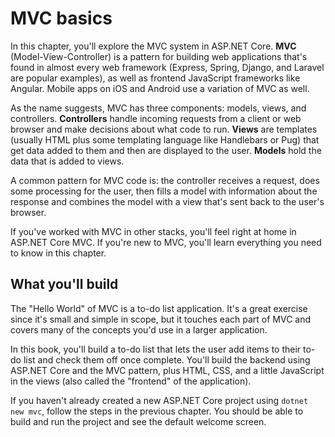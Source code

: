 # MVC basics
In this chapter, you'll explore the MVC system in ASP.NET Core. **MVC** (Model-View-Controller) is a pattern for building web applications that's found in almost every web framework (Express, Spring, Django, and Laravel are popular examples), as well as frontend JavaScript frameworks like Angular. Mobile apps on iOS and Android use a variation of MVC as well.

As the name suggests, MVC has three components: models, views, and controllers. **Controllers** handle incoming requests from a client or web browser and make decisions about what code to run. **Views** are templates (usually HTML plus some templating language like Handlebars or Pug) that get data added to them and then are displayed to the user. **Models** hold the data that is added to views.

A common pattern for MVC code is: the controller receives a request, does some processing for the user, then fills a model with information about the response and combines the model with a view that's sent back to the user's browser.

If you've worked with MVC in other stacks, you'll feel right at home in ASP.NET Core MVC. If you're new to MVC, you'll learn everything you need to know in this chapter.

## What you'll build
The "Hello World" of MVC is a to-do list application. It's a great exercise since it's small and simple in scope, but it touches each part of MVC and covers many of the concepts you'd use in a larger application.

In this book, you'll build a to-do list that lets the user add items to their to-do list and check them off once complete. You'll build the backend using ASP.NET Core and the MVC pattern, plus HTML, CSS, and a little JavaScript in the views (also called the "frontend" of the application).

If you haven't already created a new ASP.NET Core project using `dotnet new mvc`, follow the steps in the previous chapter. You should be able to build and run the project and see the default welcome screen.
